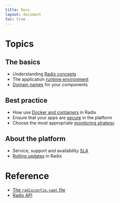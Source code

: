 ```yaml
---
title: Docs
layout: document
toc: true
---
```


# Topics

## The basics

- Understanding [Radix concepts](docs/topic-concepts/)
- The application [runtime environment](docs/topic-runtime-env)
- [Domain names](docs/topic-domain-names) for your components

## Best practice

- How use [Docker and containers](docs/topic-docker/) in Radix
- Ensure that your apps are [secure](docs/topic-security/) in the platform
- Choose the most appropriate [monitoring strategy](docs/topic-monitoring/)

## About the platform

- Service, support and availability [SLA](docs/topic-sla/)
- [Rolling updates](docs/topic-rollingupdate/) in Radix

# Reference

- [The `radixconfig.yaml` file](docs/reference-radix-config/)
- [Radix API](docs/reference-radix-api/)


